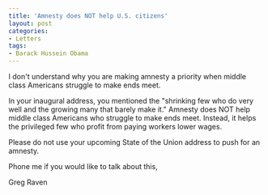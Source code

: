 ```yaml
---
title: 'Amnesty does NOT help U.S. citizens'
layout: post
categories:
- Letters
tags:
- Barack Hussein Obama
---
```


I don't understand why you are making amnesty a priority when middle class Americans struggle to make ends meet.  
  
In your inaugural address, you mentioned the "shrinking few who do very well and the growing many that barely make it." Amnesty does NOT help middle class Americans who struggle to make ends meet. Instead, it helps the privileged few who profit from paying workers lower wages.

Please do not use your upcoming State of the Union address to push for an amnesty.

Phone me if you would like to talk about this,

Greg Raven